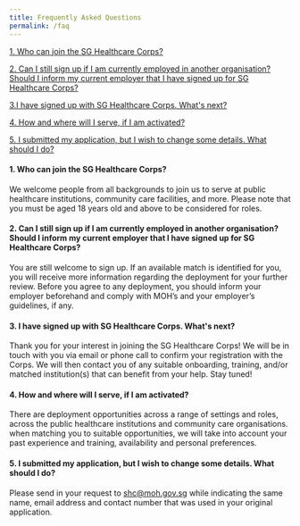 ```yaml
---
title: Frequently Asked Questions
permalink: /faq
---
```

[1. Who can join the SG Healthcare Corps?](#1-who-can-join-the-sg-healthcare-corps)

[2. Can I still sign up if I am currently employed in another organisation? Should I inform my current employer that I have signed up for SG Healthcare Corps?](#2-can-i-still-sign-up-if-i-am-currently-employed-in-another-organisation-should-i-inform-my-current-employer-that-i-have-signed-up-for-sg-healthcare-corps)

[3.I have signed up with SG Healthcare Corps. What's next?](#3-i-have-signed-up-with-sg-healthcare-corps-whats-next)

[4. How and where will I serve, if I am activated?](#4-how-and-where-will-i-serve-if-i-am-activated)

[5. I submitted my application, but I wish to change some details. What should I do?](#5-i-submitted-my-application-but-i-wish-to-change-some-details-what-should-i-do)

#### 1. Who can join the SG Healthcare Corps?
We welcome people from all backgrounds to join us to serve at public healthcare institutions, community care facilities, and more. Please note that you must be aged 18 years old and above to be considered for roles.

#### 2. Can I still sign up if I am currently employed in another organisation? Should I inform my current employer that I have signed up for SG Healthcare Corps? 
You are still welcome to sign up. If an available match is identified for you, you will receive more information regarding the deployment for your further review. Before you agree to any deployment, you should inform your employer beforehand and comply with MOH’s and your employer’s guidelines, if any.

#### 3. I have signed up with SG Healthcare Corps. What's next? 
Thank you for your interest in joining the SG Healthcare Corps! We will be in touch with you via email or phone call to confirm your registration with the Corps. We will then contact you of any suitable onboarding, training, and/or matched institution(s) that can benefit from your help. Stay tuned!

#### 4. How and where will I serve, if I am activated?
There are deployment opportunities across a range of settings and roles, across the public healthcare institutions and community care organisations. when matching you to suitable opportunities, we will take into account your past experience and training, availability and personal preferences.

#### 5. I submitted my application, but I wish to change some details. What should I do?
Please send in your request to shc@moh.gov.sg while indicating the same name, email address and contact number that was used in your original application.